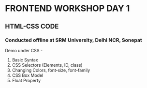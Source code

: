 # FRONTEND WORKSHOP DAY 1
## HTML-CSS CODE
### Conducted offline at SRM University, Delhi NCR, Sonepat

Demo under CSS - 
1. Basic Syntax
2. CSS Selectors (Elements, ID, class)
3. Changing Colors, font-size, font-family 
4. CSS Box Model
5. Float Property